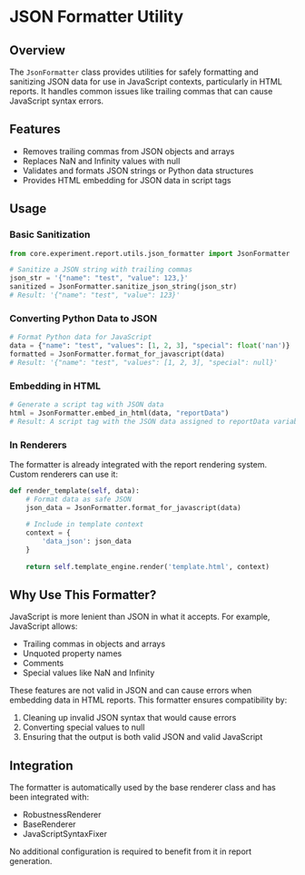 # JSON Formatter Utility

## Overview

The `JsonFormatter` class provides utilities for safely formatting and sanitizing JSON data for use in JavaScript contexts, particularly in HTML reports. It handles common issues like trailing commas that can cause JavaScript syntax errors.

## Features

- Removes trailing commas from JSON objects and arrays
- Replaces NaN and Infinity values with null
- Validates and formats JSON strings or Python data structures
- Provides HTML embedding for JSON data in script tags

## Usage

### Basic Sanitization

```python
from core.experiment.report.utils.json_formatter import JsonFormatter

# Sanitize a JSON string with trailing commas
json_str = '{"name": "test", "value": 123,}'
sanitized = JsonFormatter.sanitize_json_string(json_str)
# Result: '{"name": "test", "value": 123}'
```

### Converting Python Data to JSON

```python
# Format Python data for JavaScript
data = {"name": "test", "values": [1, 2, 3], "special": float('nan')}
formatted = JsonFormatter.format_for_javascript(data)
# Result: '{"name": "test", "values": [1, 2, 3], "special": null}'
```

### Embedding in HTML

```python
# Generate a script tag with JSON data
html = JsonFormatter.embed_in_html(data, "reportData")
# Result: A script tag with the JSON data assigned to reportData variable
```

### In Renderers

The formatter is already integrated with the report rendering system. Custom renderers can use it:

```python
def render_template(self, data):
    # Format data as safe JSON
    json_data = JsonFormatter.format_for_javascript(data)
    
    # Include in template context
    context = {
        'data_json': json_data
    }
    
    return self.template_engine.render('template.html', context)
```

## Why Use This Formatter?

JavaScript is more lenient than JSON in what it accepts. For example, JavaScript allows:
- Trailing commas in objects and arrays
- Unquoted property names
- Comments
- Special values like NaN and Infinity

These features are not valid in JSON and can cause errors when embedding data in HTML reports. This formatter ensures compatibility by:

1. Cleaning up invalid JSON syntax that would cause errors
2. Converting special values to null
3. Ensuring that the output is both valid JSON and valid JavaScript

## Integration

The formatter is automatically used by the base renderer class and has been integrated with:
- RobustnessRenderer
- BaseRenderer 
- JavaScriptSyntaxFixer

No additional configuration is required to benefit from it in report generation.